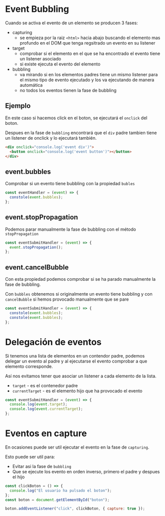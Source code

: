 # Event Bubbling

Cuando se activa el evento de un elemento se producen 3 fases:

- capturing
  - se empieza por la raiz `<html>` hacia abajo buscando el elemento mas profundo en el DOM que tenga regsitrado un evento en su listener
- target
  - comprobar si el elemento en el que se ha encontrado el evento tiene un listener asociado
  - si existe ejecuta el evento del elemento
- bubbling
  - va mirando si en los elementos padres tiene un mismo listener para el mismo tipo de evento ejecutado y los va ejecutando de manera automática
  - no todos los eventos tienen la fase de bubbling

## Ejemplo

En este caso si hacemos click en el boton, se ejecutará el `onclick` del boton.

Despues en la fase de `bubbling` encontrará que el `div` padre tambien tiene un listener de onclick y lo ejecutará también.

```html
<div onclick="console.log('event div')">
  <button onclick="console.log('event button')"></button>
</div>
```

## event.bubbles

Comprobar si un evento tiene bubbling con la propiedad `bubles`

```js
const eventHandler = (event) => {
  constole(event.bubbles);
};
```

## event.stopPropagation

Podemos parar manualmente la fase de bubbling con el método `stopPropagation`

```js
const eventSubmitHandler = (event) => {
  event.stopPropagation();
};
```

## event.cancelBubble

Con esta propiedad podemos comprobar si se ha parado manualmente la fase de bubbling.

Con `bubbles` obtenemos si originalmente un evento tiene bubbling y con `cancelBubble` si hemos provocado manualmente que se pare

```js
const eventSubmitHandler = (event) => {
  constole(event.bubbles);
  constole(event.bubbles);
};
```

# Delegación de eventos

Si tenemos una lista de elementos en un contendor padre, podemos delegar un evento al padre y al ejecutarse el evento comprobar a que elemento corresponde.

Así nos evitamos tener que asociar un listener a cada elemento de la lista.

- `target` - es el contenedor padre
- `currentTarget` - es el elemento hijo que ha provocado el evento

```js
const eventSubmitHandler = (event) => {
  console.log(event.target);
  console.log(event.currentTarget);
};
```

# Eventos en capture

En ocasiones puede ser util ejecutar el evento en la fase de `capturing`.

Esto puede ser util para:

- Evitar asi la fase de `bubbling`
- Que se ejecute los evento en orden inverso, primero el padre y despues el hijo

```js
const clickBoton = () => {
  console.log("El usuario ha pulsado el boton");
};
const boton = document.getElementById("boton");

boton.addEventListener("click", clickBoton, { capture: true });
```

